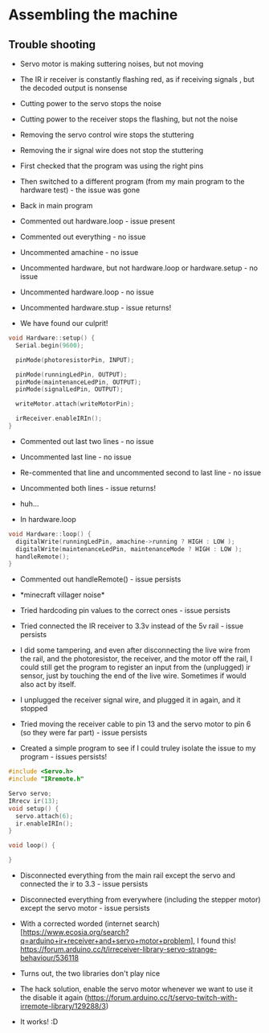 # Assembling the machine

## Trouble shooting
* Servo motor is making suttering noises, but not moving
* The IR ir receiver is constantly flashing red, as if receiving signals , but the decoded output is nonsense

* Cutting power to the servo stops the noise
* Cutting power to the receiver stops the flashing, but not the noise
* Removing the servo control wire stops the stuttering
* Removing the ir signal wire does not stop the stuttering

* First checked that the program was using the right pins
* Then switched to a different program (from my main program to the hardware test) - the issue was gone

* Back in main program
* Commented out hardware.loop - issue present
* Commented out everything - no issue
* Uncommented amachine - no issue
* Uncommented hardware, but not hardware.loop or hardware.setup - no issue
* Uncommented hardware.loop - no issue
* Uncommented hardware.stup - issue returns!
* We have found our culprit!

```cpp
void Hardware::setup() {
  Serial.begin(9600);

  pinMode(photoresistorPin, INPUT);

  pinMode(runningLedPin, OUTPUT);
  pinMode(maintenanceLedPin, OUTPUT);
  pinMode(signalLedPin, OUTPUT);

  writeMotor.attach(writeMotorPin);

  irReceiver.enableIRIn();
}
```

* Commented out last two lines - no issue
* Uncommented last line - no issue
* Re-commented that line and uncommented second to last line - no issue
* Uncommented both lines - issue returns!
* huh...

* In hardware.loop

```cpp
void Hardware::loop() {
  digitalWrite(runningLedPin, amachine->running ? HIGH : LOW );
  digitalWrite(maintenanceLedPin, maintenanceMode ? HIGH : LOW );
  handleRemote();
}
```

* Commented out handleRemote() - issue persists
* \*minecraft villager noise\*

* Tried hardcoding pin values to the correct ones - issue persists
* Tried connected the IR receiver to 3.3v instead of the 5v rail - issue persists

* I did some tampering, and even after disconnecting the live wire from the rail, and the photoresistor, the receiver, and the motor off the rail, I could still get the program to register an input from the (unplugged) ir sensor, just by touching the end of the live wire. Sometimes if would also act by itself.
* I unplugged the receiver signal wire, and plugged it in again, and it stopped
* Tried moving the receiver cable to pin 13 and the servo motor to pin 6 (so they were far part) - issue persists

* Created a simple program to see if I could truley isolate the issue to my program - issues persists!
```cpp
#include <Servo.h>
#include "IRremote.h"

Servo servo;
IRrecv ir(13);
void setup() {
  servo.attach(6);
  ir.enableIRIn();
}

void loop() {

}
```
* Disconnected everything from the main rail except the servo and connected the ir to 3.3 - issue persists
* Disconnected everything from everywhere (including the stepper motor) except the servo motor - issue persists

* With a corrected worded (internet search)[https://www.ecosia.org/search?q=arduino+ir+receiver+and+servo+motor+problem], I found this! https://forum.arduino.cc/t/irreceiver-library-servo-strange-behaviour/536118
* Turns out, the two libraries don't play nice
* The hack solution, enable the servo motor whenever we want to use it the disable it again (https://forum.arduino.cc/t/servo-twitch-with-irremote-library/129288/3)
* It works! :D
